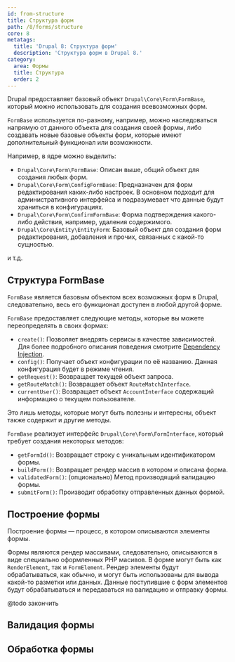 ```yaml
---
id: from-structure
title: Структура форм
path: /8/forms/structure
core: 8
metatags:
  title: 'Drupal 8: Структура форм'
  description: 'Структура форм в Drupal 8.'
category:
  area: Формы
  title: Структура
  order: 2
---
```


Drupal предоставляет базовый объект `Drupal\Core\Form\FormBase`, который можно использовать для создания всевозможных форм.

`FormBase` используется по-разному, например, можно наследоваться напрямую от данного объекта для создания своей формы, либо создавать новые базовые объекты форм, которые имеют дополнительный функционал или возможности.

Например, в ядре можно выделить:

- `Drupal\Core\Form\FormBase`: Описан выше, общий объект для создания любых форм.
- `Drupal\Core\Form\ConfigFormBase`: Предназначен для форм редактирования каких-либо настроек. В основном подходит для административного интерфейса и подразумевает что данные будут храниться в конфигурациях.
- `Drupal\Core\Form\ConfirmFormBase`: Форма подтверждения какого-либо действия, например, удаления содержимого.
- `Drupal\Core\Entity\EntityForm`: Базовый объект для создания форм редактирования, добавления и прочих, связанных с какой-то сущностью.

и т.д.

## Структура FormBase

`FormBase` является базовым объектом всех возможных форм в Drupal, следовательно, весь его функционал доступен в любой другой форме.

`FormBase` предоставляет следующие методы, которые вы можете переопределять в своих формах:

- `create()`: Позволяет внедрять сервисы в качестве зависимостей. Для более подробного описания поведения смотрите [Dependency Injection](../services/dependency-injection.md).
- `config()`: Получает объект конфигурации по её названию. Данная конфигурация будет в режиме чтения.
- `getRequest()`: Возвращает текущей объект запроса.
- `getRouteMatch()`: Возвращает объект `RouteMatchInterface`.
- `currentUser()`: Возвращает объект `AccountInterface` содержащий информацию о текущем пользователе.

Это лишь методы, которые могут быть полезны и интересны, объект также содержит и другие методы.

`FormBase` реализует интерфейс `Drupal\Core\Form\FormInterface`, который требует создания некоторых методов:

- `getFormId()`: Возвращает строку с уникальным идентификатором формы.
- `buildForm()`: Возвращает рендер массив в котором и описана форма.
- `validatedForm()`: (опционально) Метод производящий валидацию формы.
- `submitForm()`: Производит обработку отправленных данных формой.

## Построение формы

Построение формы — процесс, в котором описываются элементы формы.

Формы являются рендер массивами, следовательно, описываются в виде специально оформленных PHP масивов. В форме могут быть как `RenderElement`, так и `FormElement`. Рендер элементы будут обрабатываться, как обычно, и могут быть использованы для вывода какой-то разметки или данных. Данные поступившие с форм элементов будут обрабатываться и передаваться на валидацию и отправку формы.

@todo закончить

## Валидация формы

## Обработка формы


